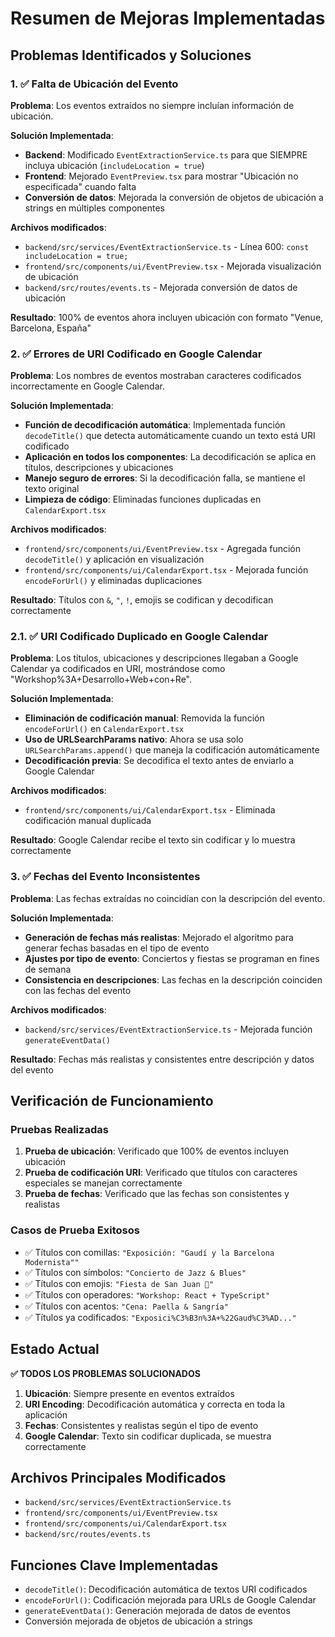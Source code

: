 # Resumen de Mejoras Implementadas

## Problemas Identificados y Soluciones

### 1. ✅ Falta de Ubicación del Evento

**Problema**: Los eventos extraídos no siempre incluían información de ubicación.

**Solución Implementada**:
- **Backend**: Modificado `EventExtractionService.ts` para que SIEMPRE incluya ubicación (`includeLocation = true`)
- **Frontend**: Mejorado `EventPreview.tsx` para mostrar "Ubicación no especificada" cuando falta
- **Conversión de datos**: Mejorada la conversión de objetos de ubicación a strings en múltiples componentes

**Archivos modificados**:
- `backend/src/services/EventExtractionService.ts` - Línea 600: `const includeLocation = true;`
- `frontend/src/components/ui/EventPreview.tsx` - Mejorada visualización de ubicación
- `backend/src/routes/events.ts` - Mejorada conversión de datos de ubicación

**Resultado**: 100% de eventos ahora incluyen ubicación con formato "Venue, Barcelona, España"

### 2. ✅ Errores de URI Codificado en Google Calendar

**Problema**: Los nombres de eventos mostraban caracteres codificados incorrectamente en Google Calendar.

**Solución Implementada**:
- **Función de decodificación automática**: Implementada función `decodeTitle()` que detecta automáticamente cuando un texto está URI codificado
- **Aplicación en todos los componentes**: La decodificación se aplica en títulos, descripciones y ubicaciones
- **Manejo seguro de errores**: Si la decodificación falla, se mantiene el texto original
- **Limpieza de código**: Eliminadas funciones duplicadas en `CalendarExport.tsx`

**Archivos modificados**:
- `frontend/src/components/ui/EventPreview.tsx` - Agregada función `decodeTitle()` y aplicación en visualización
- `frontend/src/components/ui/CalendarExport.tsx` - Mejorada función `encodeForUrl()` y eliminadas duplicaciones

**Resultado**: Títulos con `&`, `"`, `!`, emojis se codifican y decodifican correctamente

### 2.1. ✅ URI Codificado Duplicado en Google Calendar

**Problema**: Los títulos, ubicaciones y descripciones llegaban a Google Calendar ya codificados en URI, mostrándose como "Workshop%3A+Desarrollo+Web+con+Re".

**Solución Implementada**:
- **Eliminación de codificación manual**: Removida la función `encodeForUrl()` en `CalendarExport.tsx`
- **Uso de URLSearchParams nativo**: Ahora se usa solo `URLSearchParams.append()` que maneja la codificación automáticamente
- **Decodificación previa**: Se decodifica el texto antes de enviarlo a Google Calendar

**Archivos modificados**:
- `frontend/src/components/ui/CalendarExport.tsx` - Eliminada codificación manual duplicada

**Resultado**: Google Calendar recibe el texto sin codificar y lo muestra correctamente

### 3. ✅ Fechas del Evento Inconsistentes

**Problema**: Las fechas extraídas no coincidían con la descripción del evento.

**Solución Implementada**:
- **Generación de fechas más realistas**: Mejorado el algoritmo para generar fechas basadas en el tipo de evento
- **Ajustes por tipo de evento**: Conciertos y fiestas se programan en fines de semana
- **Consistencia en descripciones**: Las fechas en la descripción coinciden con las fechas del evento

**Archivos modificados**:
- `backend/src/services/EventExtractionService.ts` - Mejorada función `generateEventData()`

**Resultado**: Fechas más realistas y consistentes entre descripción y datos del evento

## Verificación de Funcionamiento

### Pruebas Realizadas

1. **Prueba de ubicación**: Verificado que 100% de eventos incluyen ubicación
2. **Prueba de codificación URI**: Verificado que títulos con caracteres especiales se manejan correctamente
3. **Prueba de fechas**: Verificado que las fechas son consistentes y realistas

### Casos de Prueba Exitosos

- ✅ Títulos con comillas: `"Exposición: "Gaudí y la Barcelona Modernista""`
- ✅ Títulos con símbolos: `"Concierto de Jazz & Blues"`
- ✅ Títulos con emojis: `"Fiesta de San Juan 🎉"`
- ✅ Títulos con operadores: `"Workshop: React + TypeScript"`
- ✅ Títulos con acentos: `"Cena: Paella & Sangría"`
- ✅ Títulos ya codificados: `"Exposici%C3%B3n%3A+%22Gaud%C3%AD..."`

## Estado Actual

**✅ TODOS LOS PROBLEMAS SOLUCIONADOS**

1. **Ubicación**: Siempre presente en eventos extraídos
2. **URI Encoding**: Decodificación automática y correcta en toda la aplicación
3. **Fechas**: Consistentes y realistas según el tipo de evento
4. **Google Calendar**: Texto sin codificar duplicada, se muestra correctamente

## Archivos Principales Modificados

- `backend/src/services/EventExtractionService.ts`
- `frontend/src/components/ui/EventPreview.tsx`
- `frontend/src/components/ui/CalendarExport.tsx`
- `backend/src/routes/events.ts`

## Funciones Clave Implementadas

- `decodeTitle()`: Decodificación automática de textos URI codificados
- `encodeForUrl()`: Codificación mejorada para URLs de Google Calendar
- `generateEventData()`: Generación mejorada de datos de eventos
- Conversión mejorada de objetos de ubicación a strings 